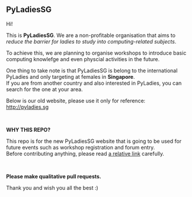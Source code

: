 ## PyLadiesSG 
Hi!

This is **PyLadiesSG**. We are a non-profitable organisation that aims to *reduce the barrier for ladies to study into computing-related subjects*. 

To achieve this, we are planning to organise workshops to introduce basic computing knowlefge and even physcial activities in the future. 

One thing to take note is that  PyLadiesSG is belong to the international PyLadies and only targeting at females in **Singapore**. <br/> If you are from another country and also interested in PyLadies, you can search for the one at your area. 

Below is our old website, please use it only for reference: 
<br/>http://pyladies.sg

<br/>

****WHY THIS REPO?****

This repo is for the new PyLadiesSG website that is going to be used for future events such as workshop registration and forum entry. <br/> Before contributing anything, please read [a relative link](CONTRIBUTING.md) carefully. 

<br/>

**Please make qualitative pull requests.**

Thank you and wish you all the best :) 
